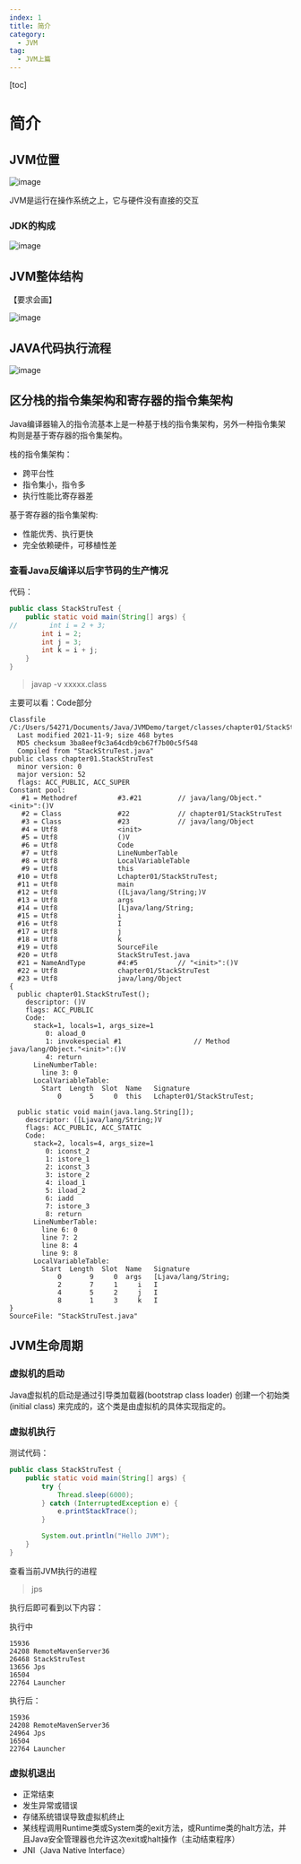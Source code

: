 ```yaml
---
index: 1
title: 简介
category:
  - JVM
tag:
  - JVM上篇
---
```

[toc]

# 简介
## JVM位置
![image](./images/h-pJUG547OI4k7Wz-Os0G9LhwusZkTJv8vRGDNNltbc.png)



JVM是运行在操作系统之上，它与硬件没有直接的交互

### JDK的构成
![image](./images/Y6CoDWJvuYNYqKNPgkVHX_lTbRLnXTpD2TB6Z3LyfNA.png)



## JVM整体结构
【要求会画】

![image](./images/_hiGOvDYQi_G8ce4NiDZ2G9HxPDrUaRsPPGlsIY7U2w.png)

## JAVA代码执行流程


![image](./images/_uScZ972NAql4Qkv9XGNFX5qGzpahJ7xxbGL2-u0vPs.png)



## 区分栈的指令集架构和寄存器的指令集架构
Java编译器输入的指令流基本上是一种基于栈的指令集架构，另外一种指令集架构则是基于寄存器的指令集架构。

栈的指令集架构：

* 跨平台性
* 指令集小，指令多
* 执行性能比寄存器差

基于寄存器的指令集架构:

* 性能优秀、执行更快 
* 完全依赖硬件，可移植性差



### 查看Java反编译以后字节码的生产情况
代码：

```java
public class StackStruTest {
    public static void main(String[] args) {
//        int i = 2 + 3;
        int i = 2;
        int j = 3;
        int k = i + j;
    }
}
```
> javap -v xxxxx.class

主要可以看：Code部分

```Plain Text
Classfile /C:/Users/54271/Documents/Java/JVMDemo/target/classes/chapter01/StackStruTest.class
  Last modified 2021-11-9; size 468 bytes
  MD5 checksum 3ba8eef9c3a64cdb9cb67f7b00c5f548
  Compiled from "StackStruTest.java"
public class chapter01.StackStruTest
  minor version: 0
  major version: 52
  flags: ACC_PUBLIC, ACC_SUPER
Constant pool:
   #1 = Methodref          #3.#21         // java/lang/Object."<init>":()V
   #2 = Class              #22            // chapter01/StackStruTest
   #3 = Class              #23            // java/lang/Object
   #4 = Utf8               <init>
   #5 = Utf8               ()V
   #6 = Utf8               Code
   #7 = Utf8               LineNumberTable
   #8 = Utf8               LocalVariableTable
   #9 = Utf8               this
  #10 = Utf8               Lchapter01/StackStruTest;
  #11 = Utf8               main
  #12 = Utf8               ([Ljava/lang/String;)V
  #13 = Utf8               args
  #14 = Utf8               [Ljava/lang/String;
  #15 = Utf8               i
  #16 = Utf8               I
  #17 = Utf8               j
  #18 = Utf8               k
  #19 = Utf8               SourceFile
  #20 = Utf8               StackStruTest.java
  #21 = NameAndType        #4:#5          // "<init>":()V
  #22 = Utf8               chapter01/StackStruTest
  #23 = Utf8               java/lang/Object
{
  public chapter01.StackStruTest();
    descriptor: ()V
    flags: ACC_PUBLIC
    Code:
      stack=1, locals=1, args_size=1
         0: aload_0
         1: invokespecial #1                  // Method java/lang/Object."<init>":()V
         4: return
      LineNumberTable:
        line 3: 0
      LocalVariableTable:
        Start  Length  Slot  Name   Signature
            0       5     0  this   Lchapter01/StackStruTest;

  public static void main(java.lang.String[]);
    descriptor: ([Ljava/lang/String;)V
    flags: ACC_PUBLIC, ACC_STATIC
    Code:
      stack=2, locals=4, args_size=1
         0: iconst_2
         1: istore_1
         2: iconst_3
         3: istore_2
         4: iload_1
         5: iload_2
         6: iadd
         7: istore_3
         8: return
      LineNumberTable:
        line 6: 0
        line 7: 2
        line 8: 4
        line 9: 8
      LocalVariableTable:
        Start  Length  Slot  Name   Signature
            0       9     0  args   [Ljava/lang/String;
            2       7     1     i   I
            4       5     2     j   I
            8       1     3     k   I
}
SourceFile: "StackStruTest.java"
```


## JVM生命周期
### 虚拟机的启动
Java虚拟机的启动是通过引导类加载器(bootstrap class loader) 创建一个初始类(initial class) 来完成的，这个类是由虚拟机的具体实现指定的。



### 虚拟机执行
测试代码：

```java
public class StackStruTest {
    public static void main(String[] args) {
        try {
            Thread.sleep(6000);
        } catch (InterruptedException e) {
            e.printStackTrace();
        }

        System.out.println("Hello JVM");
    }
}

```
查看当前JVM执行的进程

> jps

执行后即可看到以下内容：

执行中

```Plain Text
15936
24208 RemoteMavenServer36
26468 StackStruTest
13656 Jps
16504
22764 Launcher
```
执行后：

```Plain Text
15936
24208 RemoteMavenServer36
24964 Jps
16504
22764 Launcher
```


### 虚拟机退出
* 正常结束
* 发生异常或错误
* 存储系统错误导致虚拟机终止
* 某线程调用Runtime类或System类的exit方法，或Runtime类的halt方法，并且Java安全管理器也允许这次exit或halt操作（主动结束程序）
* JNI（Java Native Interface）